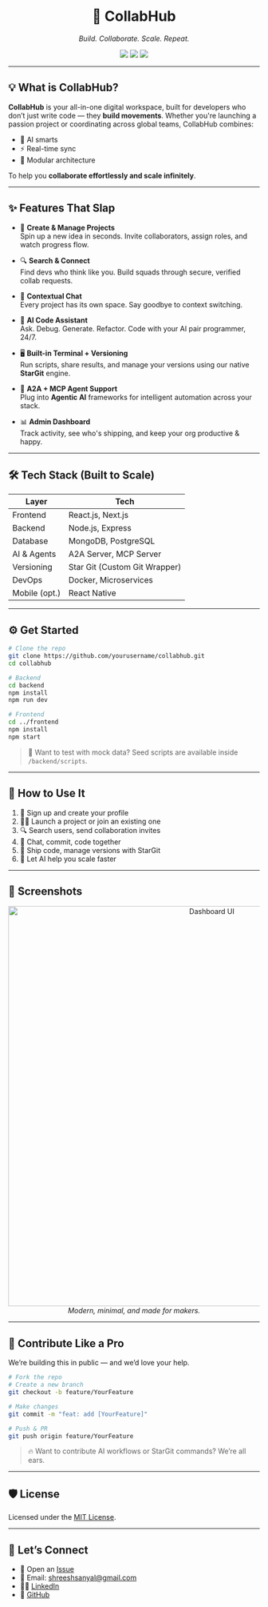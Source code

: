 
<h1 align="center">🚀 CollabHub</h1>
<p align="center"><em>Build. Collaborate. Scale. Repeat.</em></p>

<p align="center">
  <img src="https://img.shields.io/badge/Made%20For-Devs-38bdf8?style=for-the-badge" />
  <img src="https://img.shields.io/badge/Powered%20By-AI%20%2B%20Realtime-blueviolet?style=for-the-badge" />
  <img src="https://img.shields.io/badge/Version-Control-StarGit-black?style=for-the-badge" />
</p>

---

## 💡 What is CollabHub?

**CollabHub** is your all-in-one digital workspace, built for developers who don’t just write code — they **build movements**. Whether you're launching a passion project or coordinating across global teams, CollabHub combines:

- 🧠 AI smarts  
- ⚡ Real-time sync  
- 🧩 Modular architecture  

To help you **collaborate effortlessly and scale infinitely**.

---

## ✨ Features That Slap

- 🔨 **Create & Manage Projects**  
  Spin up a new idea in seconds. Invite collaborators, assign roles, and watch progress flow.

- 🔍 **Search & Connect**  
  Find devs who think like you. Build squads through secure, verified collab requests.

- 💬 **Contextual Chat**  
  Every project has its own space. Say goodbye to context switching.

- 🤖 **AI Code Assistant**  
  Ask. Debug. Generate. Refactor. Code with your AI pair programmer, 24/7.

- 🖥️ **Built-in Terminal + Versioning**  
  Run scripts, share results, and manage your versions using our native **StarGit** engine.

- 🧠 **A2A + MCP Agent Support**  
  Plug into **Agentic AI** frameworks for intelligent automation across your stack.

- 📊 **Admin Dashboard**  
  Track activity, see who's shipping, and keep your org productive & happy.

---

## 🛠️ Tech Stack (Built to Scale)

| Layer         | Tech                          |
|---------------|-------------------------------|
| Frontend      | React.js, Next.js             |
| Backend       | Node.js, Express              |
| Database      | MongoDB, PostgreSQL           |
| AI & Agents   | A2A Server, MCP Server         |
| Versioning    | Star Git (Custom Git Wrapper) |
| DevOps        | Docker, Microservices         |
| Mobile (opt.) | React Native                  |

---

## ⚙️ Get Started

```bash
# Clone the repo
git clone https://github.com/yourusername/collabhub.git
cd collabhub

# Backend
cd backend
npm install
npm run dev

# Frontend
cd ../frontend
npm install
npm start
````

> 💬 Want to test with mock data? Seed scripts are available inside `/backend/scripts`.

---

## 🚀 How to Use It

1. 🔐 Sign up and create your profile
2. 🧑‍💻 Launch a project or join an existing one
3. 🔍 Search users, send collaboration invites
4. 💬 Chat, commit, code together
5. 🚀 Ship code, manage versions with StarGit
6. 🤖 Let AI help you scale faster

---

## 🌌 Screenshots

<p align="center">
  <img src="https://your-image-link.com/dashboard-preview.png" width="800" alt="Dashboard UI"/>
  <br />
  <em>Modern, minimal, and made for makers.</em>
</p>

---

## 🧩 Contribute Like a Pro

We’re building this in public — and we’d love your help.

```bash
# Fork the repo
# Create a new branch
git checkout -b feature/YourFeature

# Make changes
git commit -m "feat: add [YourFeature]"

# Push & PR
git push origin feature/YourFeature
```

> 🔥 Want to contribute AI workflows or StarGit commands? We’re all ears.

---

## 🛡️ License

Licensed under the [MIT License](LICENSE).

---

## 📣 Let’s Connect

* 💬 Open an [Issue](https://github.com/SHREESH2004/collabhub/issues)
* 📧 Email: [shreeshsanyal@gmail.com](mailto:shreeshsanyal@gmail.com)
* 👨‍💻 [LinkedIn](https://www.linkedin.com/in/shreesh-sanyal/)
* 🐙 [GitHub](https://github.com/SHREESH2004)
